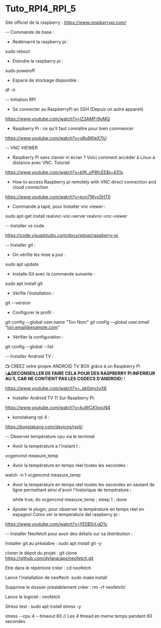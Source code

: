 # Tuto_RPI4_RPI_5

Site officiel de la raspberry : *https://www.raspberrypi.com/*

-- Commande de base : 

- Redémarré la raspberry pi : 

sudo reboot 

- Eteindre la raspberry pi :

sudo poweroff

- Espace de stockage disponible :

df -h

-- Initiation RPI

- Se connecter au RaspberryPi en SSH (Depuis un autre appareil)

https://www.youtube.com/watch?v=lZ3AMFr9oMQ

- Raspberry Pi : ce qu'il faut connaître pour bien commencer

https://www.youtube.com/watch?v=g9u6KleX7iU

-- VNC VIEWER

- Raspberry Pi sans clavier ni écran ? Voici comment accéder à Linux à distance avec VNC. Tutoriel

https://www.youtube.com/watch?v=bfK_oP8fcEE&t=431s

- How to access Raspberry pi remotely with VNC direct connection and cloud connection

https://www.youtube.com/watch?v=pcn7WyxSHT0

- Commande a tapé, pour Installer vnc viewer   : 

sudo apt-get install realvnc-vnc-server realvnc-vnc-viewer

-- Installer vs code 

https://code.visualstudio.com/docs/setup/raspberry-pi


-- Installer git :


- On vérifie les mise a jour : 

sudo apt update

- Installe Git avec la commande suivante :

sudo apt install git

- Vérifie l’installation : 

git --version

- Configurer le profil :

git config --global user.name "Ton Nom"
git config --global user.email "ton.email@example.com"

- Vérifier la configuration : 

git config --global --list


-- Installer Android TV :

📺 CREEZ votre propre ANDROID TV BOX grâce à un Raspberry Pi (⚠️**DECONSEILLER DE FAIRE CELA POUR DES RASPBERRY PI INFERIEUR AU 5, CAR NE CONTIENT PAS LES CODECS D'ANDROID**) !

https://www.youtube.com/watch?v=_gk0qncIvX8 

- Installer Android TV 11 Sur Raspberry Pi:

https://www.youtube.com/watch?v=kuWCA1xqcN4

- konstakang rpi 4 : 

https://konstakang.com/devices/rpi4/

-- Observer température cpu via le terminal

- Avoir la température a l'instant t : 

vcgencmd measure_temp

- Avoir la température en temps réel toutes les secondes : 

watch -n 1 vcgencmd measure_temp

- Avoir la température en temps réel toutes les secondes en sautant de ligne permettant ainsi d'avoir l'historique de température :

  while true; do vcgencmd measure_temp ; sleep 1 ; done

- Ajouter le plugin, pour observer la température en temps réel en espagnol Como ver la temperatura del raspberry pi :

https://www.youtube.com/watch?v=YE0B5rLgD1c

-- Installer Neofetch pour avoir des détails sur sa distribution :

Installer git au préalabre : sudo apt install git -y

cloner le dépot du projet : git clone https://github.com/dylanaraps/neofetch.git

Etre dans le répértoire créer : cd neofetch

Lance l'installation de neoftech :sudo make install

Supprime le dossier préalablement créer : rm -rf neofetch/

Lance le logiciel : neofetch

Stress test : 
sudo apt install stress -y

stress --cpu 4 --timeout 60 // Les 4 thread en meme temps pendant 60 secondes


